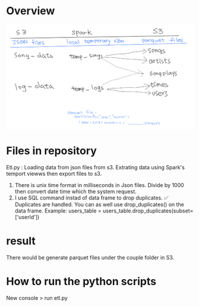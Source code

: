 # Overview
![This is an image](https://github.com/viviankaun/AWS_Spark/blob/main/img/spark001.jpeg)

# Files in repository
Etl.py : Loading data from json files from s3.  Extrating data using Spark's temport viewws then  export files to s3.
1. There is unix time format in milliseconds in Json files. Divide by 1000 then convert date time which the system request. 
2. I use  SQL command  instad of data frame to drop duplicates. 
✅ Duplicates are handled.
You can as well use drop_duplicates() on the data frame.
Example:
users_table = users_table.drop_duplicates(subset=['userId'])

# result 
There would be generate parquet files under the couple folder in S3.
# How to run the python scripts
New console  > run etl.py 
